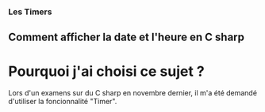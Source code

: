 ### Les Timers
## Comment afficher la date et l'heure en C sharp

Pourquoi j'ai choisi ce sujet ?
====================================

Lors d'un examens sur du C sharp en novembre dernier, il m'a été demandé d'utiliser la foncionnalité "Timer".
